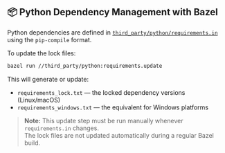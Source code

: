<!--
SPDX-FileCopyrightText: 2025 Leon Pohl <leon.pohl@unibw.de>

SPDX-License-Identifier: Apache-2.0
-->

## 📦 Python Dependency Management with Bazel

Python dependencies are defined in [`third_party/python/requirements.in`](third_party/python/requirements.in) using the `pip-compile` format.

To update the lock files:

```bash
bazel run //third_party/python:requirements.update
```

This will generate or update:

- `requirements_lock.txt` — the locked dependency versions (Linux/macOS)
- `requirements_windows.txt` — the equivalent for Windows platforms

> **Note:** This update step must be run manually whenever `requirements.in` changes.  
> The lock files are not updated automatically during a regular Bazel build.
